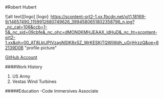 #Robert Hubert

![alt text][logo]
[logo]: https://scontent-ort2-1.xx.fbcdn.net/v/t1.18169-9/14657490_1159912680749626_3994580651802358796_n.jpg?_nc_cat=106&ccb=1-5&_nc_sid=09cbfe&_nc_ohc=dMON0KMHJEAAX_ldHuD&_nc_ht=scontent-ort2-1.xx&oh=00_AT8LktJPIVzagNSIK8xSZ_WrKESKjTQWiWdh_uGrjHrzzQ&oe=62139D0B "profile picture"


[GitHub Account](https://github.com/Rhubert710)

####Work History
1. US Army
2. Vestas Wind Turbines

#####Education
-Code Immersives Associate


